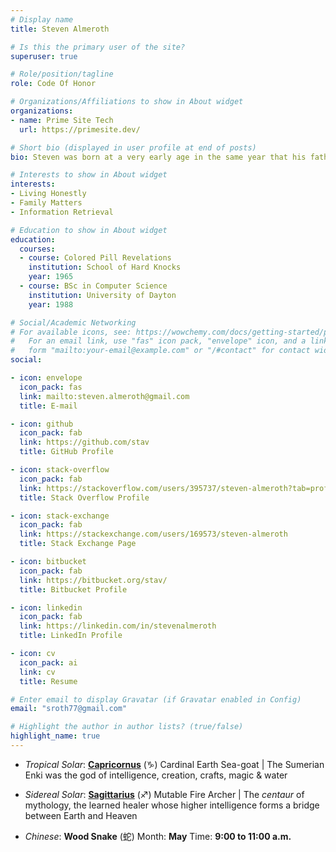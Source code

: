 ```yaml
---
# Display name
title: Steven Almeroth

# Is this the primary user of the site?
superuser: true

# Role/position/tagline
role: Code Of Honor

# Organizations/Affiliations to show in About widget
organizations:
- name: Prime Site Tech
  url: https://primesite.dev/

# Short bio (displayed in user profile at end of posts)
bio: Steven was born at a very early age in the same year that his father, Peter, began working for Hewlett-Packard in Chicago and within a dozen years together completed Adventure.

# Interests to show in About widget
interests:
- Living Honestly
- Family Matters
- Information Retrieval

# Education to show in About widget
education:
  courses:
  - course: Colored Pill Revelations
    institution: School of Hard Knocks
    year: 1965
  - course: BSc in Computer Science
    institution: University of Dayton
    year: 1988

# Social/Academic Networking
# For available icons, see: https://wowchemy.com/docs/getting-started/page-builder/#icons
#   For an email link, use "fas" icon pack, "envelope" icon, and a link in the
#   form "mailto:your-email@example.com" or "/#contact" for contact widget.
social:

- icon: envelope
  icon_pack: fas
  link: mailto:steven.almeroth@gmail.com
  title: E-mail

- icon: github
  icon_pack: fab
  link: https://github.com/stav
  title: GitHub Profile

- icon: stack-overflow
  icon_pack: fab
  link: https://stackoverflow.com/users/395737/steven-almeroth?tab=profile
  title: Stack Overflow Profile

- icon: stack-exchange
  icon_pack: fab
  link: https://stackexchange.com/users/169573/steven-almeroth
  title: Stack Exchange Page

- icon: bitbucket
  icon_pack: fab
  link: https://bitbucket.org/stav/
  title: Bitbucket Profile

- icon: linkedin
  icon_pack: fab
  link: https://linkedin.com/in/stevenalmeroth
  title: LinkedIn Profile

- icon: cv
  icon_pack: ai
  link: cv
  title: Resume

# Enter email to display Gravatar (if Gravatar enabled in Config)
email: "sroth77@gmail.com"

# Highlight the author in author lists? (true/false)
highlight_name: true
---
```


* _Tropical Solar_: **[Capricornus](https://en.wikipedia.org/wiki/Capricorn_(astrology) "Capricornus @ Wikipedia")** (♑) Cardinal Earth Sea-goat
  | The Sumerian Enki was the god of intelligence, creation, crafts, magic & water

* _Sidereal Solar_: **[Sagittarius](https://en.wikipedia.org/wiki/Sagittarius_(astrology) "Sagittarius @ Wikipedia")** (♐) Mutable Fire Archer
  | The *centaur* of mythology, the learned healer whose higher intelligence forms a bridge between Earth and Heaven

* _Chinese_: **Wood Snake** (蛇) Month: **May** Time: **9:00 to 11:00 a.m.**
